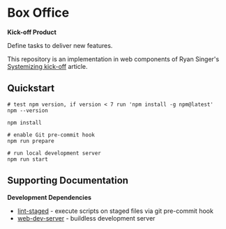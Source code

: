 # Box Office

**Kick-off Product**

Define tasks to deliver new features.

This repository is an implementation in web components of Ryan Singer's [Systemizing kick-off](https://world.hey.com/rjs/15-systemizing-kick-off-c05bbbf2) article.

## Quickstart

```shell
# test npm version, if version < 7 run 'npm install -g npm@latest'
npm --version

npm install

# enable Git pre-commit hook
npm run prepare

# run local development server
npm run start
```

## Supporting Documentation

**Development Dependencies**

- [lint-staged](https://github.com/okonet/lint-staged) - execute scripts on staged files via git pre-commit hook
- [web-dev-server](https://modern-web.dev/docs/dev-server/overview/) - buildless development server
